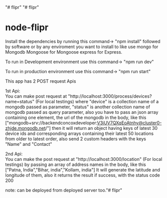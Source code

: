 "# flipr" 
"# flipr" 
# node-flipr

Install the dependencies by running this command-> "npm install"
followed by software or by any enviroment you want to install to like use 
mongo for Mongodb
Mongoose for Mongoose
express for Express.

To run in Development environment use this command-> "npm run dev"

To run in production environment use this command-> "npm run start"

This app has 2 POST request Apis

1st Api:    
You can make post request at "http://localhost:3000/process/devices?name=status" (For local testings)
 where "device" is a collection name of a mongodb passed as parameter, "status" is another collection name of mongodb passed as query parameter,
also you have to pass an json array containing one element, the url of the mongodb in the body, like this ["mongodb+srv://backendconcoxdeveloper:V3jUV7QXqEoAtnhy@cluster0-zhjde.mongodb.net/"] then it will return an object having keys of latest 30 device ids and corresponding arrays containing their latest 50 locations from older to latest order, also send 2 custom headers with the keys "Name" and "Contact"

2nd Api:    
You can make the post request at "http://localhost:3000/location" (For local testings) 
 by passing an array of address names in the body, like this ["Patna, India","Bihar, india","Kollam, india"] It will generate the latitude and longitude of them, also
 it returns the result if success, with the status code 200

note: can be deployed from deployed server too."# flipr" 
